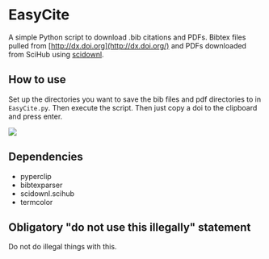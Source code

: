 # EasyCite

A simple Python script to download .bib citations and PDFs. Bibtex files pulled from [http://dx.doi.org](http://dx.doi.org/) and PDFs downloaded from SciHub using [scidownl](https://pypi.org/project/scidownl/). 

## How to use

Set up the directories you want to save the bib files and pdf directories to in `EasyCite.py`. Then execute the script. Then just copy a doi to the clipboard and press enter.

![](assets/EasyCite.gif)

## Dependencies

- pyperclip
- bibtexparser
- scidownl.scihub
- termcolor

## Obligatory "do not use this illegally" statement

Do not do illegal things with this.